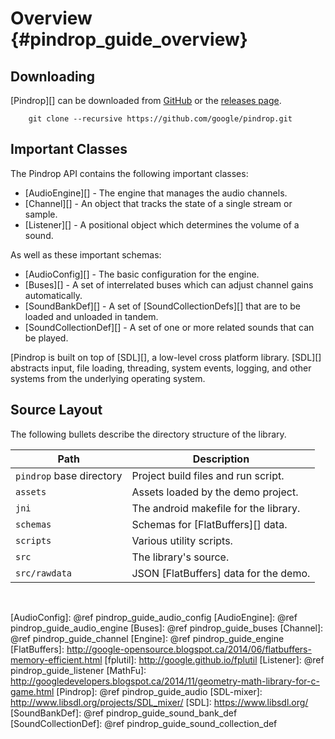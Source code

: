 Overview    {#pindrop_guide_overview}
========

## Downloading

[Pindrop][] can be downloaded from [GitHub](http://github.com/google/pindrop)
or the [releases page](http://github.com/google/pindrop/releases).

~~~{.sh}
    git clone --recursive https://github.com/google/pindrop.git
~~~

## Important Classes

The Pindrop API contains the following important classes:
  * [AudioEngine][] - The engine that manages the audio channels.
  * [Channel][] - An object that tracks the state of a single stream or sample.
  * [Listener][] - A positional object which determines the volume of a sound.

As well as these important schemas:
  * [AudioConfig][] - The basic configuration for the engine.
  * [Buses][] - A set of interrelated buses which can adjust channel gains
                automatically.
  * [SoundBankDef][] - A set of [SoundCollectionDefs][] that are to be loaded
                       and unloaded in tandem.
  * [SoundCollectionDef][] - A set of one or more related sounds that can be
                             played.

[Pindrop is built on top of [SDL][], a low-level cross platform library.
[SDL][] abstracts input, file loading, threading, system events, logging, and
other systems from the underlying operating system.

## Source Layout

The following bullets describe the directory structure of the library.

| Path                          | Description                                  |
|-------------------------------|----------------------------------------------|
| `pindrop` base directory      | Project build files and run script.          |
| `assets`                      | Assets loaded by the demo project.           |
| `jni`                         | The android makefile for the library.        |
| `schemas`                     | Schemas for [FlatBuffers][] data.            |
| `scripts`                     | Various utility scripts.                     |
| `src`                         | The library's source.                        |
| `src/rawdata`                 | JSON [FlatBuffers] data for the demo.        |

<br>

  [AudioConfig]: @ref pindrop_guide_audio_config
  [AudioEngine]: @ref pindrop_guide_audio_engine
  [Buses]: @ref pindrop_guide_buses
  [Channel]: @ref pindrop_guide_channel
  [Engine]: @ref pindrop_guide_engine
  [FlatBuffers]: http://google-opensource.blogspot.ca/2014/06/flatbuffers-memory-efficient.html
  [fplutil]: http://google.github.io/fplutil
  [Listener]: @ref pindrop_guide_listener
  [MathFu]: http://googledevelopers.blogspot.ca/2014/11/geometry-math-library-for-c-game.html
  [Pindrop]: @ref pindrop_guide_audio
  [SDL-mixer]: http://www.libsdl.org/projects/SDL_mixer/
  [SDL]: https://www.libsdl.org/
  [SoundBankDef]: @ref pindrop_guide_sound_bank_def
  [SoundCollectionDef]:  @ref pindrop_guide_sound_collection_def